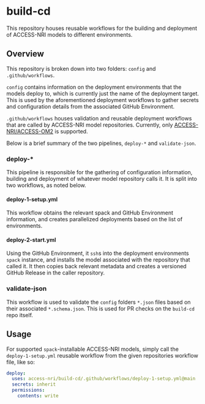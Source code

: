 # build-cd

This repository houses reusable workflows for the building and deployment of ACCESS-NRI models to different environments. 

## Overview

This repository is broken down into two folders: `config` and `.github/workflows`. 

`config` contains information on the deployment environments that the models deploy to, which is currently just the name of the deployment target. This is used by the aforementioned deployment workflows to gather secrets and configuration details from the associated GitHub Environment. 

`.github/workflows` houses validation and reusable deployment workflows that are called by ACCESS-NRI model repositories. Currently, only [ACCESS-NRI/ACCESS-OM2](https://github.com/ACCESS-NRI/access-om2) is supported.

Below is a brief summary of the two pipelines, `deploy-*` and `validate-json`.

### deploy-*

This pipeline is responsible for the gathering of configuration information, building and deployment of whatever model repository calls it. It is split into two workflows, as noted below. 

#### deploy-1-setup.yml

This workflow obtains the relevant spack and GitHub Environment information, and creates parallelized  deployments based on the list of environments. 

#### deploy-2-start.yml

Using the GitHub Environment, it `ssh`s into the deployment environments `spack` instance, and installs the model associated with the repository that called it. It then copies back relevant metadata and creates a versioned GitHub Release in the caller repository. 

### validate-json

This workflow is used to validate the `config` folders `*.json` files based on their associated `*.schema.json`. This is used for PR checks on the `build-cd` repo itself. 

## Usage

For supported `spack`-installable ACCESS-NRI models, simply call the `deploy-1-setup.yml` reusable workflow from the given repositories workflow file, like so:

```yml
deploy:
  uses: access-nri/build-cd/.github/workflows/deploy-1-setup.yml@main
  secrets: inherit
  permissions:
    contents: write
```
